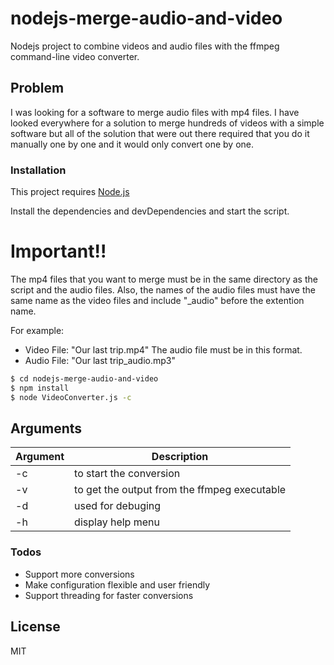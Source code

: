 # nodejs-merge-audio-and-video
Nodejs project to combine videos and audio files with the ffmpeg command-line video converter.

## Problem
I was looking for a software to merge audio files with mp4 files.
I have looked everywhere for a solution to merge hundreds of videos with a simple software but all of the solution that were out there required that you do it manually one by one and it would only convert one by one.


### Installation

This project requires [Node.js](https://nodejs.org/)

Install the dependencies and devDependencies and start the script.

# Important!!
The mp4 files that you want to merge must be in the same directory as the script and the audio files.
Also, the names of the audio files must have the same name as the video files and include "_audio" before the extention name. 

For example:
- Video File: "Our last trip.mp4"
The audio file must be in this format.
- Audio File: "Our last trip_audio.mp3"

```sh
$ cd nodejs-merge-audio-and-video
$ npm install
$ node VideoConverter.js -c
```

## Arguments
| Argument | Description |
| ------ | ------ |
| -c | to start the conversion |
| -v | to get the output from the ffmpeg executable |
| -d | used for debuging |
| -h | display help menu |

### Todos

 - Support more conversions
 - Make configuration flexible and user friendly
 - Support threading for faster conversions

License
----

MIT
